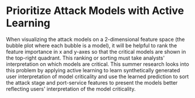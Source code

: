 # Prioritize Attack Models with Active Learning
When visualizing the attack models on a 2-dimensional feature space (the bubble plot where each bubble is a model), it will be helpful to rank the feature importance in x and y-axes so that the critical models are shown in the top-right quadrant. This ranking or sorting must take analysts' interpretation on which models are critical. This summer research looks into this problem by applying active learning to learn synthetically generated user interpretation of model criticality and use the learned prediction to sort the attack stage and port-service features to present the models better reflecting users' interpretation of the model criticality.
